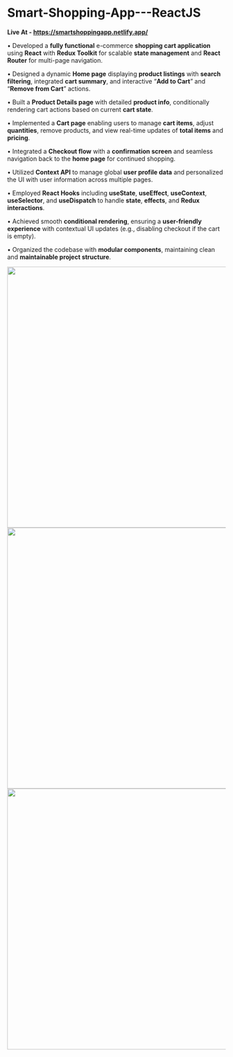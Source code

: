 # Smart-Shopping-App---ReactJS

**Live At - https://smartshoppingapp.netlify.app/**

• Developed a **fully functional** e-commerce **shopping cart application** using **React** with **Redux Toolkit** for scalable **state management** and **React Router** for multi-page navigation.

• Designed a dynamic **Home page** displaying **product listings** with **search filtering**, integrated **cart summary**, and interactive “**Add to Cart**” and “**Remove from Cart**” actions.

• Built a **Product Details page** with detailed **product info**, conditionally rendering cart actions based on current **cart state**.

• Implemented a **Cart page** enabling users to manage **cart items**, adjust **quantities**, remove products, and view real-time updates of **total items** and **pricing**.

• Integrated a **Checkout flow** with a **confirmation screen** and seamless navigation back to the **home page** for continued shopping.

• Utilized **Context API** to manage global **user profile data** and personalized the UI with user information across multiple pages.

• Employed **React Hooks** including **useState**, **useEffect**, **useContext**, **useSelector**, and **useDispatch** to handle **state**, **effects**, and **Redux interactions**.

• Achieved smooth **conditional rendering**, ensuring a **user-friendly experience** with contextual UI updates (e.g., disabling checkout if the cart is empty).

• Organized the codebase with **modular components**, maintaining clean and **maintainable project structure**.

<img src="https://github.com/user-attachments/assets/5c1b0cfd-dfb3-4d5d-ac4a-dfdef82558cc" width="600" />

<img src="https://github.com/user-attachments/assets/31e03673-5fa2-4efa-847a-2addec5020ce" width="600" />

<img src="https://github.com/user-attachments/assets/5bfd947f-62ca-466e-a5be-aff7402bd1e8" width="600" />


